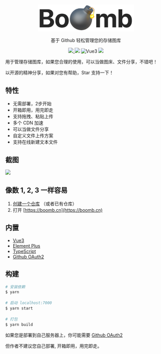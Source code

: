 
<p align="center">
  <a href="https://boomb.cn">
    <img src="public/logo.png" width="300" />
  </a>
  <p align="center">基于 Github 轻松管理您的存储图库</p>
  <p align="center">
    <a href="README.md">
      <img src="https://img.shields.io/badge/lang-%E7%AE%80%E4%BD%93%E4%B8%AD%E6%96%87-red.svg?longCache=true&style=flat-square">
    </a>
    <img src="https://img.shields.io/github/v/release/xjh22222228/boomb" />
    <img alt="Vue3" src="https://img.shields.io/static/v1.svg?label=&message=Vue3&style=flat-square&color=42b983">
    <img src="https://img.shields.io/github/license/xjh22222228/boomb" />
  </p>
</p>


用于管理存储图库，如果您合理的使用，可以当做图床、文件分享，不错吧！

以开源的精神分享，如果对您有帮助，Star 支持一下！



## 特性
- 无需部署，2步开始
- 开箱即用，用完即走
- 支持拖拽、粘贴上传
- 多个 CDN 加速
- 可以当做文件分享
- 自定义文件上传方案
- 支持在线新建文本文件




## 截图
![](https://raw.githubusercontent.com/xjh22222228/public/gh-pages/bed/screenshot.gif)




## 像数 1, 2, 3 一样容易
1. [创建一个仓库](https://github.com/new) （或者已有仓库）
2. 打开 [https://boomb.cn](https://boomb.cn)





## 内置
- [Vue3](https://github.com/vuejs/vue-next)
- [Element Plus](https://github.com/element-plus/element-plus)
- [TypeScript](https://github.com/Microsoft/TypeScript)
- [Github OAuth2](https://github.com/xjh22222228/github-oauth2)



## 构建
```bash
# 安装依赖
$ yarn

# 启动 localhost:7000
$ yarn start

# 打包
$ yarn build
```


如果您是部署到自己服务器上，你可能需要 [Github OAuth2](https://github.com/xjh22222228/github-oauth2)

但作者不建议您自己部署, 开箱即用，用完即走。



